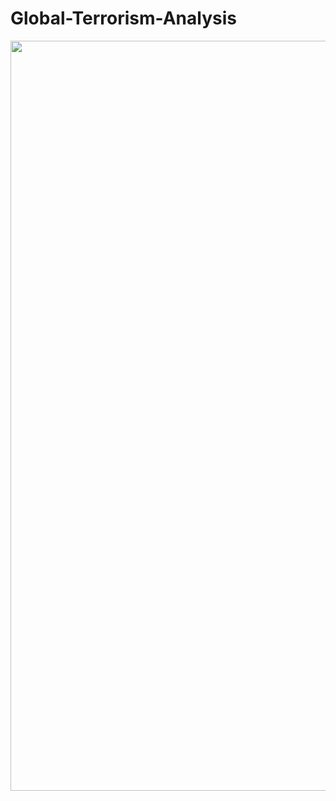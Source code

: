 # Global-Terrorism-Analysis
<img width="1200" src='https://t4.ftcdn.net/jpg/01/18/18/43/360_F_118184380_NQeto35FVqbX9SxMY8AkpsQFDqDgDnBR.jpg'>
